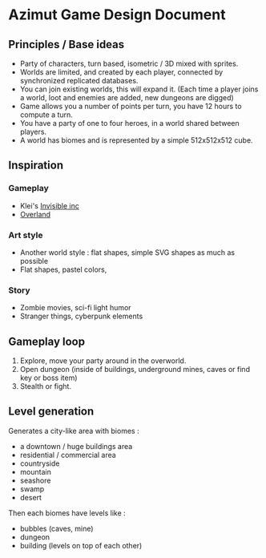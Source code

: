 # Azimut Game Design Document

## Principles / Base ideas

- Party of characters, turn based, isometric / 3D mixed with sprites.
- Worlds are limited, and created by each player, connected by synchronized replicated databases.
- You can join existing worlds, this will expand it. (Each time a player joins a world, loot and enemies are added, new dungeons are digged)
- Game allows you a number of points per turn, you have 12 hours to compute a turn.
- You have a party of one to four heroes, in a world shared between players.
- A world has biomes and is represented by a simple 512x512x512 cube.

## Inspiration

### Gameplay

- Klei's [Invisible inc](https://www.klei.com/games/invisible-inc)
- [Overland](https://overland-game.com/)

### Art style

- Another world style : flat shapes, simple SVG shapes as much as possible
- Flat shapes, pastel colors, 

### Story

- Zombie movies, sci-fi light humor
- Stranger things, cyberpunk elements

## Gameplay loop

1. Explore, move your party around in the overworld.
2. Open dungeon (inside of buildings, underground mines, caves or find key or boss item)
3. Stealth or fight.

## Level generation

Generates a city-like area with biomes :

* a downtown / huge buildings area
* residential / commercial area
* countryside
* mountain
* seashore
* swamp
* desert

Then each biomes have levels like :

* bubbles (caves, mine)
* dungeon
* building (levels on top of each other)

